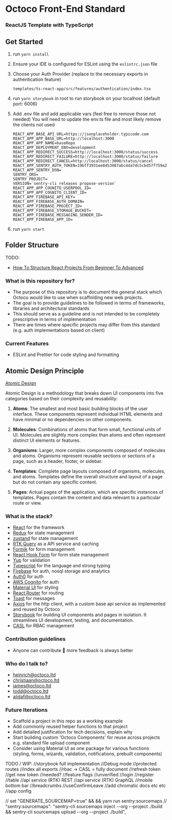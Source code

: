# Octoco Front-End Standard

### ReactJS Template with TypeScript

## Get Started

1. run `yarn install`
2. Ensure your IDE is configured for ESLint using the `eslintrc.json` file
3. Choose your Auth Provider (replace to the necessary exports in authentication feature)
   ```
   templates/ts-react-app/src/features/authentication/index.tsx
   ```
4. run `yarn storybook` in root to run storybook on your localhost (default port: 6006)
5. Add .env file and add applicable vars (feel free to remove those not needed)
   You will need to update the env.ts file and most likely remove the clients not used

   ```
   REACT_APP_BASE_API_URL=https://jsonplaceholder.typicode.com
   REACT_APP_APP_BASE_URL=http://localhost:3000
   REACT_APP_APP_NAME=baseRepo
   REACT_APP_DEPLOYMENT_ENV=development
   REACT_APP_REDIRECT_SUCCESS=http://localhost:3000/status/success
   REACT_APP_REDIRECT_FAILURE=http://localhost:3000/status/failure
   REACT_APP_REDIRECT_CANCEL=http://localhost:3000/status/cancel
   REACT_APP_SENTRY_AUTH_TOKEN=19bff3931ee8453987abc4da7dc5cbd57f759a25323d434c804e7ac0dffe92bc
   REACT_APP_SENTRY_DSN=
   SENTRY_ORG=
   SENTRY_PROJECT=
   VERSION=`sentry-cli releases propose-version`
   REACT_APP_APP_COGNITO_USERPOOL_ID=
   REACT_APP_APP_COGNITO_CLIENT_ID=
   REACT_APP_FIREBASE_API_KEY=
   REACT_APP_FIREBASE_AUTH_DOMAIN=
   REACT_APP_FIREBASE_PROJECT_ID=
   REACT_APP_FIREBASE_STORAGE_BUCKET=
   REACT_APP_FIREBASE_MESSAGING_SENDER_ID=
   REACT_APP_FIREBASE_APP_ID=
   ```

6. run `yarn start`

## Folder Structure

TODO:

- [How To Structure React Projects From Beginner To Advanced](https://blog.webdevsimplified.com/2022-07/react-folder-structure/)

### What is this repository for?

- The purpose of this repository is to document the general stack which Octoco would like to use when scaffolding new web projects.
- The goal is to provide guidelines to be followed in terms of frameworks, libraries and architectural standards
- This should serve as a guideline and is not intended to be completely prescriptive in terms of implementation
- There are times where specific projects may differ from this standard (e.g. auth implementations based on client)

### Current Features

- ESLint and Prettier for code styling and formatting

## Atomic Design Principle

[Atomic Design](https://bradfrost.com/blog/post/atomic-web-design/)

Atomic Design is a methodology that breaks down UI components into five categories based on their complexity and reusability:

1. **Atoms**: The smallest and most basic building blocks of the user interface. These components represent individual HTML elements and have minimal or no dependencies on other components.

2. **Molecules**: Combinations of atoms that form small, functional units of UI. Molecules are slightly more complex than atoms and often represent distinct UI elements or features.

3. **Organisms**: Larger, more complex components composed of molecules and atoms. Organisms represent reusable sections or sections of a page, such as a header, footer, or sidebar.

4. **Templates**: Complete page layouts composed of organisms, molecules, and atoms. Templates define the overall structure and layout of a page but do not contain any specific content.

5. **Pages**: Actual pages of the application, which are specific instances of templates. Pages contain the content and data relevant to a particular route or view.

### What is the stack?

- [React](https://reactjs.org/) for the framework
- [Redux](https://redux.js.org/) for state management
- [zustand](https://zustand-demo.pmnd.rs/) for state management
- [RTK Query](https://redux-toolkit.js.org/rtk-query/overview) as a API service and caching
- [Formik](https://formik.org/) for form management
- [React Hook Form](https://react-hook-form.com/) for form state management
- [Yup](https://github.com/jquense/yup) for validation
- [Typescript](https://www.typescriptlang.org/) for the language and strong typing
- [Firebase](https://firebase.google.com/) for auth, nosql storage and analytics
- [Auth0](https://firebase.google.com/) for auth
- [AWS Cognito](https://firebase.google.com/) for auth
- [Material UI](https://mui.com/) for styling
- [React Router](https://v5.reactrouter.com/web/guides/quick-start) for routing
- [Toast](https://ireade.github.io/Toast.js/) for messages
- [Axios](https://axios-http.com/docs/intro) for the http client, with a custom base api service as implemented and reused by Octoco
- [Storybook](https://storybook.js.org/) for building UI components and pages in isolation. It streamlines UI development, testing, and documentation.
- [CASL](https://casl.js.org/v6/en/) for RBAC management

### Contribution guidelines

- Anyone can contribute 🥳 more feedback is always better

### Who do I talk to?

- heinrich@octoco.ltd
- christiaan@octoco.ltd
- james@octoco.ltd
- todd@octoco.ltd
- alidaf@octoco.ltd

### Future Iterations

- Scaffold a project in this repo as a working example
- Add commonly reused helper functions to that project
- Add detailed justification for tech decisions, explain why
- Start building custom 'Octoco Components' for reuse across projects e.g. standard file upload component
- Consider using Material UI as one package for various functions (styling, forms, wizards, validation, notifications, prebuilt components)

TODO / WIP:
//storybook full implementation
//Debug mode
//protected routes
//index all exports
//rbac -> CASL = fully document
//refresh token //get new token //needed?
//feature flags
//unverified
//login
//register
//table
//api service (RTK) REST
//api service (RTK) GraphQL
//mobile bottom bar
//breadcrumbs
//useConfirmLeave
//add chromatic docs etc etc
//app config

// set \"GENERATE_SOURCEMAP=true\" && && yarn run sentry:sourcemaps
// "sentry:sourcemaps": "sentry-cli sourcemaps inject --org <org> --project <proj> ./build && sentry-cli sourcemaps upload --org <org> --project <proc> ./build",
